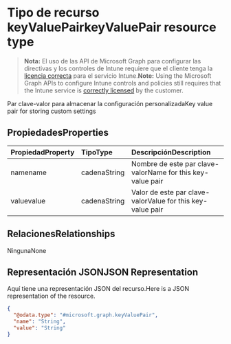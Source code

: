 # <a name="keyvaluepair-resource-type"></a><span data-ttu-id="17fb6-101">Tipo de recurso keyValuePair</span><span class="sxs-lookup"><span data-stu-id="17fb6-101">keyValuePair resource type</span></span>

> <span data-ttu-id="17fb6-102">**Nota:** El uso de las API de Microsoft Graph para configurar las directivas y los controles de Intune requiere que el cliente tenga la [licencia correcta](https://go.microsoft.com/fwlink/?linkid=839381) para el servicio Intune.</span><span class="sxs-lookup"><span data-stu-id="17fb6-102">**Note:** Using the Microsoft Graph APIs to configure Intune controls and policies still requires that the Intune service is [correctly licensed](https://go.microsoft.com/fwlink/?linkid=839381) by the customer.</span></span>

<span data-ttu-id="17fb6-103">Par clave-valor para almacenar la configuración personalizada</span><span class="sxs-lookup"><span data-stu-id="17fb6-103">Key value pair for storing custom settings</span></span>
## <a name="properties"></a><span data-ttu-id="17fb6-104">Propiedades</span><span class="sxs-lookup"><span data-stu-id="17fb6-104">Properties</span></span>
|<span data-ttu-id="17fb6-105">Propiedad</span><span class="sxs-lookup"><span data-stu-id="17fb6-105">Property</span></span>|<span data-ttu-id="17fb6-106">Tipo</span><span class="sxs-lookup"><span data-stu-id="17fb6-106">Type</span></span>|<span data-ttu-id="17fb6-107">Descripción</span><span class="sxs-lookup"><span data-stu-id="17fb6-107">Description</span></span>|
|:---|:---|:---|
|<span data-ttu-id="17fb6-108">name</span><span class="sxs-lookup"><span data-stu-id="17fb6-108">name</span></span>|<span data-ttu-id="17fb6-109">cadena</span><span class="sxs-lookup"><span data-stu-id="17fb6-109">String</span></span>|<span data-ttu-id="17fb6-110">Nombre de este par clave-valor</span><span class="sxs-lookup"><span data-stu-id="17fb6-110">Name for this key-value pair</span></span>|
|<span data-ttu-id="17fb6-111">value</span><span class="sxs-lookup"><span data-stu-id="17fb6-111">value</span></span>|<span data-ttu-id="17fb6-112">cadena</span><span class="sxs-lookup"><span data-stu-id="17fb6-112">String</span></span>|<span data-ttu-id="17fb6-113">Valor de este par clave-valor</span><span class="sxs-lookup"><span data-stu-id="17fb6-113">Value for this key-value pair</span></span>|

## <a name="relationships"></a><span data-ttu-id="17fb6-114">Relaciones</span><span class="sxs-lookup"><span data-stu-id="17fb6-114">Relationships</span></span>
<span data-ttu-id="17fb6-115">Ninguna</span><span class="sxs-lookup"><span data-stu-id="17fb6-115">None</span></span>
## <a name="json-representation"></a><span data-ttu-id="17fb6-116">Representación JSON</span><span class="sxs-lookup"><span data-stu-id="17fb6-116">JSON Representation</span></span>
<span data-ttu-id="17fb6-117">Aquí tiene una representación JSON del recurso.</span><span class="sxs-lookup"><span data-stu-id="17fb6-117">Here is a JSON representation of the resource.</span></span>
<!-- {
  "blockType": "resource",
  "@odata.type": "microsoft.graph.keyValuePair"
}
-->
``` json
{
  "@odata.type": "#microsoft.graph.keyValuePair",
  "name": "String",
  "value": "String"
}
```



